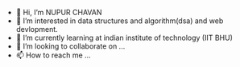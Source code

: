 - 👋 Hi, I’m NUPUR CHAVAN
- 👀 I’m interested in data structures and algorithm(dsa) and web devlopment.
- 🌱 I’m currently learning at indian institute of technology (IIT BHU)
- 💞️ I’m looking to collaborate on ...
- 📫 How to reach me ...

<!---
chavannupur/chavannupur is a ✨ special ✨ repository because its `README.md` (this file) appears on your GitHub profile.
You can click the Preview link to take a look at your changes.
--->
